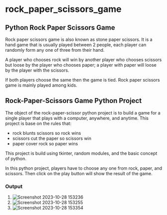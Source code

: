 # rock_paper_scissors_game

## Python Rock Paper Scissors Game
Rock paper scissors game is also known as stone paper scissors. It is a hand game that is usually played between 2 people, each player can randomly form any one of three from their hand.

A player who chooses rock will win by another player who chooses scissors but loose by the player who chooses paper; a player with paper will loose by the player with the scissors.

If both players choose the same then the game is tied. Rock paper scissors game is mainly played among kids.

## Rock-Paper-Scissors Game Python Project

The object of the rock-paper-scissor python project is to build a game for a single player that plays with a computer, anywhere, and anytime. This project is base on the rules that:
- rock blunts scissors so rock wins
- scissors cut the paper so scissors win
- paper cover rock so paper wins

This project is build using tkinter, random modules, and the basic concept of python.

In this python project, players have to choose any one from rock, paper, and scissors. Then click on the play button will show the result of the game.

### Output 
1. ![Screenshot 2023-10-28 153236](https://github.com/SinghDhiraj1/rock_paper_scissors_game/assets/133857148/1a014148-2ef1-46ab-92ff-53be06dc7ed5)
2. ![Screenshot 2023-10-28 153255](https://github.com/SinghDhiraj1/rock_paper_scissors_game/assets/133857148/0860fab2-c13b-4bbf-b5bc-957cb4694a0d)
3. ![Screenshot 2023-10-28 153354](https://github.com/SinghDhiraj1/rock_paper_scissors_game/assets/133857148/375d590e-fca5-4049-84b8-ad99d3faeb7b)

